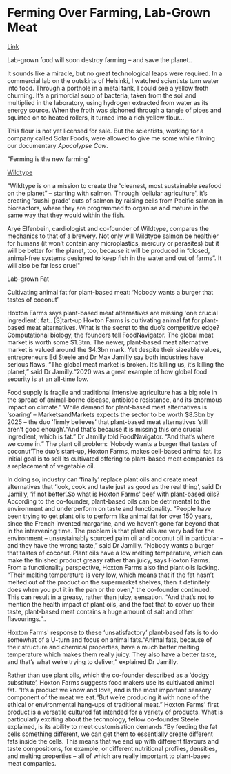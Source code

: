 # Ferming Over Farming, Lab-Grown Meat

[Link](https://amp.theguardian.com/commentisfree/2020/jan/08/lab-grown-food-destroy-farming-save-planet)

Lab-grown food will soon destroy farming – and save the planet..

It sounds like a miracle, but no great technological leaps were
required. In a commercial lab on the outskirts of Helsinki, I watched
scientists turn water into food. Through a porthole in a metal tank, I
could see a yellow froth churning. It’s a primordial soup of bacteria,
taken from the soil and multiplied in the laboratory, using hydrogen
extracted from water as its energy source. When the froth was siphoned
through a tangle of pipes and squirted on to heated rollers, it turned
into a rich yellow flour...

This flour is not yet licensed for sale. But the scientists, working
for a company called Solar Foods, were allowed to give me some while
filming our documentary *Apocalypse Cow*.

"Ferming is the new farming" 

[Wildtype](https://globetrender.com/2021/07/08/wildtype-sustainable-lab-grown-salmon-meat/)

"Wildtype is on a mission to create the “cleanest, most sustainable
seafood on the planet” – starting with salmon. Through 'cellular
agriculture', it’s creating 'sushi-grade' cuts of salmon by raising
cells from Pacific salmon in bioreactors, where they are programmed to
organise and mature in the same way that they would within the fish.

Aryé Elfenbein, cardiologist and co-founder of Wildtype, compares the
mechanics to that of a brewery. Not only will Wildtype salmon be
healthier for humans (it won’t contain any microplastics, mercury or
parasites) but it will be better for the planet, too, because it will
be produced in “closed, animal-free systems designed to keep fish in
the water and out of farms”. It will also be far less cruel"

<a name='fat'/>

Lab-grown Fat

Cultivating animal fat for plant-based meat: ‘Nobody wants a burger
that tastes of coconut’

Hoxton Farms says plant-based meat alternatives are missing 'one
crucial ingredient': fat.. [S]tart-up Hoxton Farms is cultivating
animal fat for plant-based meat alternatives. What is the secret to
the duo’s competitive edge? Computational biology, the founders tell
FoodNavigator. The global meat market is worth some $1.3trn. The
newer, plant-based meat alternative market is valued around the $4.3bn
mark. Yet despite their sizeable values, entrepreneurs Ed Steele and
Dr Max Jamilly say both industries have serious flaws. “The global
meat market is broken. It’s killing us, it’s killing the planet,” ​said
Dr Jamilly.“2020 was a great example of how global food security is at
an all-time low.

Food supply is fragile and traditional intensive agriculture has a big
role in the spread of animal-borne disease, antibiotic resistance, and
its enormous impact on climate.”​ ​While demand for plant-based meat
alternatives is ‘soaring’ – MarketsandMarkets expects the sector to be
worth $8.3bn by 2025 – the duo ‘firmly believes’ that plant-based meat
alternatives ‘still aren’t good enough’.“And that’s because it is
missing this one crucial ingredient, which is fat.” ​Dr Jamilly told
FoodNavigator. “And that’s where we come in.” ​The plant oil problem:
‘Nobody wants a burger that tastes of coconut’​The duo’s start-up,
Hoxton Farms, makes cell-based animal fat. Its initial goal is to sell
its cultivated offering to plant-based meat companies as a replacement
of vegetable oil.

In doing so, industry can ‘finally’ replace plant oils and create meat
alternatives that ‘look, cook and taste just as good as the real
thing’, said Dr Jamilly, ‘if not better’.So what is Hoxton Farms' beef
with plant-based oils? According to the co-founder, plant-based oils
can be detrimental to the environment and underperform on taste and
functionality. “People have been trying to get plant oils to perform
like animal fat for over 150 years, since the French invented
margarine, and we haven’t gone far beyond that in the intervening
time. The problem is that plant oils are very bad for the environment
– unsustainably sourced palm oil and coconut oil in particular – and
they have the wrong taste,” ​said Dr Jamilly. “Nobody wants a burger
that tastes of coconut. Plant oils have a low melting temperature,
which can make the finished product greasy rather than juicy, says
Hoxton Farms. From a functionality perspective, Hoxton Farms also find
plant oils lacking. “Their melting temperature is very low, which
means that if the fat hasn’t melted out of the product on the
supermarket shelves, then it definitely does when you put it in the
pan or the oven,” ​the co-founder continued. This can result in a
greasy, rather than juicy, sensation. “And that’s not to mention the
health impact of plant oils, and the fact that to cover up their
taste, plant-based meat contains a huge amount of salt and other
flavourings.”​..

Hoxton Farms' response to these ‘unsatisfactory’ plant-based fats is
to do somewhat of a U-turn and focus on animal fats.“Animal fats,
because of their structure and chemical properties, have a much better
melting temperature which makes them really juicy. They also have a
better taste, and that’s what we’re trying to deliver,” ​explained Dr
Jamilly.

Rather than use plant oils, which the co-founder described as a ‘dodgy
substitute’, Hoxton Farms suggests food makers use its cultivated
animal fat. “It’s a product we know and love, and is the most
important sensory component of the meat we eat.​“But we’re producing it
with none of the ethical or environmental hang-ups of traditional
meat.”​ Hoxton Farms' first product is a versatile cultured fat
intended for a variety of products. What is particularly exciting
about the technology, fellow co-founder Steele explained, is its
ability to meet customisation demands.“By feeding the fat cells
something different, we can get them to essentially create different
fats inside the cells. This means that we end up with different
flavours and taste compositions, for example, or different nutritional
profiles, densities, and melting properties – all of which are really
important to plant-based meat companies.

